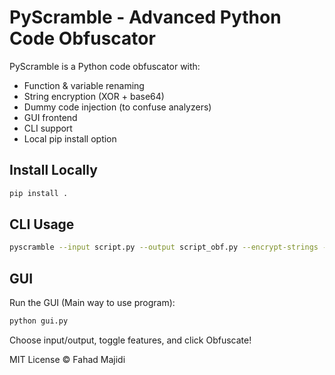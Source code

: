 # PyScramble - Advanced Python Code Obfuscator

PyScramble is a Python code obfuscator with:

- Function & variable renaming
- String encryption (XOR + base64)
- Dummy code injection (to confuse analyzers)
- GUI frontend
- CLI support
- Local pip install option

## Install Locally

```bash
pip install .
```

## CLI Usage

```bash
pyscramble --input script.py --output script_obf.py --encrypt-strings --inject-dummy
```

## GUI

Run the GUI (Main way to use program):

```bash
python gui.py
```

Choose input/output, toggle features, and click Obfuscate!

MIT License © Fahad Majidi
